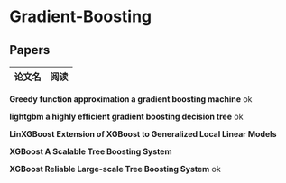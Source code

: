 # Gradient-Boosting #

## Papers ##

|论文名|阅读|
|---|---|

**Greedy function approximation a gradient boosting machine** ok

**lightgbm a highly efficient gradient boosting decision tree** ok

**LinXGBoost Extension of XGBoost to Generalized Local Linear Models**

**XGBoost A Scalable Tree Boosting System**

**XGBoost Reliable Large-scale Tree Boosting System** ok